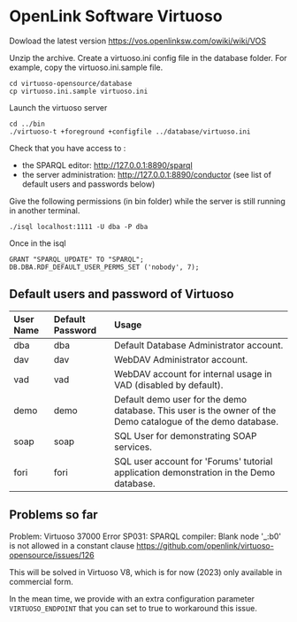 # OpenLink Software Virtuoso

Dowload the latest version https://vos.openlinksw.com/owiki/wiki/VOS

Unzip the archive.
Create a virtuoso.ini config file in the database folder.
For example, copy the virtuoso.ini.sample file.

```
cd virtuoso-opensource/database
cp virtuoso.ini.sample virtuoso.ini
```

Launch the virtuoso server

```
cd ../bin
./virtuoso-t +foreground +configfile ../database/virtuoso.ini
```

Check that you have access to :

- the SPARQL editor: http://127.0.0.1:8890/sparql
- the server administration: http://127.0.0.1:8890/conductor (see list of default users and passwords below)

Give the following permissions (in bin folder) while the server is
still running in another terminal.

```
./isql localhost:1111 -U dba -P dba
```

Once in the isql

```
GRANT "SPARQL_UPDATE" TO "SPARQL";
DB.DBA.RDF_DEFAULT_USER_PERMS_SET ('nobody', 7);
```

## Default users and password of Virtuoso

| User Name | Default Password | Usage                                                                                                       |
| :-------- | :--------------- | :---------------------------------------------------------------------------------------------------------- |
| dba       | dba              | Default Database Administrator account.                                                                     |
| dav       | dav              | WebDAV Administrator account.                                                                               |
| vad       | vad              | WebDAV account for internal usage in VAD (disabled by default).                                             |
| demo      | demo             | Default demo user for the demo database. This user is the owner of the Demo catalogue of the demo database. |
| soap      | soap             | SQL User for demonstrating SOAP services.                                                                   |
| fori      | fori             | SQL user account for 'Forums' tutorial application demonstration in the Demo database.                      |

## Problems so far

Problem: Virtuoso 37000 Error SP031: SPARQL compiler: Blank node '\_:b0' is not allowed in a constant clause
https://github.com/openlink/virtuoso-opensource/issues/126

This will be solved in Virtuoso V8, which is for now (2023) only available in commercial form.

In the mean time, we provide with an extra configuration parameter `VIRTUOSO_ENDPOINT` that you can set
to true to workaround this issue.
